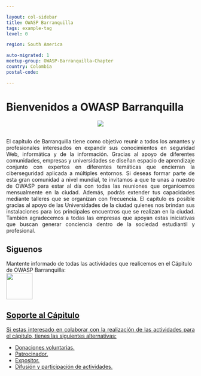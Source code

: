 ```yaml
---

layout: col-sidebar
title: OWASP Barranquilla
tags: example-tag
level: 0

region: South America

auto-migrated: 1
meetup-group: OWASP-Barranquilla-Chapter
country: Colombia
postal-code: 

---
```



<h1>Bienvenidos a OWASP Barranquilla</h1>


<td><center> <img src="https://www.owasp.org/images/thumb/d/dc/Barranquilla_Chapter.png/900px-Barranquilla_Chapter.png" wstyle="max-width:100%;width:auto;height:auto;"> </center></td> 
<br>
<p ALIGN="justify"> El capítulo de Barranquilla tiene como objetivo reunir a todos los amantes y profesionales interesados en expandir sus conocimientos en seguridad Web, informática y de la información. Gracias al apoyo de diferentes comunidades, empresas y universidades se diseñan espacio de aprendizaje conjunto con expertos en diferentes temáticas que encierran la ciberseguridad aplicada a múltiples entornos. Si deseas formar parte de esta gran comunidad a nivel mundial, te invitamos a que te unas a nuestro de OWASP para estar al día con todas las reuniones que organicemos mensualmente en la ciudad. Además, podrás extender tus capacidades mediante talleres que se organizan con frecuencia. El capítulo es posible gracias al apoyo de las Universidades de la ciudad quienes nos brindan sus instalaciones para los principales encuentros que se realizan en la ciudad. También agradecemos a todas las empresas que apoyan estas iniciativas que buscan generar conciencia dentro de la sociedad estudiantil y profesional.

<h2>Siguenos</h2>
Mantente informado de todas las actividades que realicemos en el Cápitulo de OWASP Barranquilla:
<br>
<a href="http://www.twitter.com/owaspbaq" rel="nofollow"> <img src="https://www.owasp.org/images/d/d0/Twitterelvin.png" width="70" height="70">

<h2>Soporte al Cápitulo</h2>
<p ALIGN="justify">Si estas interesado en colaborar con la realización de las actividades para el cápitulo, tienes las siguientes alternativas:
<br>
<ul>
  <li> Donaciones voluntarias.</li>
  <li> Patrocinador.</li>
  <li> Expositor.</li>
  <li> Difusión y participación de actividades.</li>
</ul>
